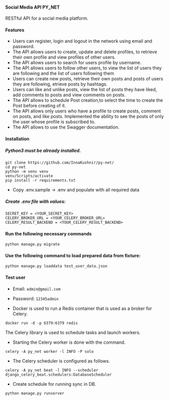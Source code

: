 #### Social Media API  PY_NET

RESTful API for a social media platform.

 #### Features
* Users can register, login and logout in the network using email and password.
* The API allows users to create, update and delete profiles, to retrieve their own profile and view profiles of other users.
* The API allows users to search for users profile by username.
* The API allows users to follow other users,  to view the list of users they are following and the list of users following them
* Users can create new posts, retrieve their own posts and posts of users they are following, etrieve posts by hashtags.
* Users can like and unlike posts, view the list of posts they have liked, add comments to posts and view comments on posts.
* The API allows to schedule Post creation,to select the time to create the Post before creating of it.
* The API allows only users who have a profile to create posts, comment on posts, and like posts. Implemented the ability to see the posts of only the user whose profile is subscribed to.
* The API allows to use the Swagger documentation.


#### Installation
##### Python3 must be already installed.
```
git clone https://github.com/InnaKushnir/py-net/
cd py-net
python -m venv venv
venv/Scripts/activate
pip install -r requirements.txt
```
* Copy .env.sample -> .env and populate with all required data
##### Create .env file with values:
```
SECRET_KEY = <YOUR_SECRET_KEY>
CELERY_BROKER_URL = <YOUR_CELERY_BROKER_URL>
CELERY_RESULT_BACKEND = <YOUR_CELERY_RESULT_BACKEND>
```
#### Run the following necessary commands
```
python manage.py migrate
```
#### Use the following command to load prepared data from fixture:
`python manage.py loaddata test_user_data.json`

#### Test user

* Email: `admin@gmail.com`
* Password: `12345admin`

* Docker is used to run a Redis container that is used as a broker for Celery.
```
docker run -d -p 6379:6379 redis
```
The Celery library is used to schedule tasks and launch workers.
* Starting the Celery worker is done with the command.
```
celery -A py_net worker -l INFO -P solo
```
* The Celery scheduler is configured as follows.
```
celery -A py_net beat -l INFO --scheduler django_celery_beat.schedulers:DatabaseScheduler
```
* Create schedule for running sync in DB.
```
python manage.py runserver
```

